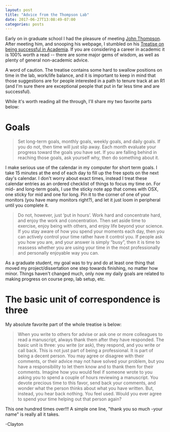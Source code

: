 ```yaml
---
layout: post
title: "Advice from the Thompson Lab"
date: 2017-06-27T13:08:49-07:00
categories: posts
---
```



Early on in graduate school I had the pleasure of meeting [John Thompson](https://thompsonlab.sites.ucsc.edu/contact/).  After meeting him, and snooping his webpage, I stumbled on his [Treatise on being successful in Academia](https://thompsonlab.sites.ucsc.edu/wp-content/uploads/sites/216/2015/08/Successful-Graduate-Student-8.6.pdf). If you are considering a career in academic it is 100% worth a read -- there are some major gems of wisdom, as well as plenty of general non-academic advice.

A word of caution.  The treatise contains some hard to swallow positions on time in the lab, work/life balance, and it is important to keep in mind that those suggestions are for people interested in a path to tenure track at an R1 (and I'm sure there are exceptional people that put in far less time and are successful).


While it's worth reading all the through, I'll share my two favorite parts below:

# Goals

> Set long-term goals, monthly goals, weekly goals, and daily goals. If you do not,
then time will just slip away. Each month evaluate your progress toward the goals you
have set. If you are falling behind in reaching those goals, ask yourself why, then do
something about it.

I make serious use of the calendar in my computer for short term goals. I take 15 minutes at the end of each day to fill up the free spots on the next day's calendar.  I don't worry about exact times, instead I treat these calendar entries as an ordered checklist of things to focus my time on.  For mid- and long-term goals, I use the sticky note app that comes with OSX, one sticky for mid and one for long.  Pin it to the corner of one of your monitors (you have many monitors right?), and let it just loom in peripheral until you complete it.

>Do not, however, just ‘put in hours’. Work hard and concentrate hard, and enjoy
the work and concentration. Then set aside time to exercise, enjoy being with others, and
enjoy life beyond your science. If you stay aware of how you spend your moments each
day, then you can actively control your time rather have it control you. If people ask you
how you are, and your answer is simply “busy”, then it is time to reassess whether you
are using your time in the most professionally and personally enjoyable way you can.

As a graduate student, my goal was to try and do at least one thing that moved my project/dissertation one step towards finishing, no matter how minor.  Things haven't changed much, only now my daily goals are related to making progress on course prep, lab setup, etc.


# The basic unit of correspondence is three
My absolute favorite part of the whole treatise is below:
>When you write to others for advise or ask one or more colleagues to read a
manuscript, always thank them after they have responded. The basic unit is three: you
write (or ask), they respond, and you write or call back. This is not just part of being a
professional. It is part of being a decent person. You may agree or disagree with their
comments, or their advice may not have solved your problem, but you have a
responsibility to let them know and to thank them for their comments. Imagine how you
would feel if someone wrote to you asking you to spend a couple of hours reviewing a
manuscript. You devote precious time to this favor, send back your comments, and
wonder what the person thinks about what you have written. But, instead, you hear back
nothing. You feel used. Would you ever agree to spend your time helping out that person
again?

This one hundred times over!!! A simple one line, "thank you so much -your name" is really all it takes.

-Clayton
